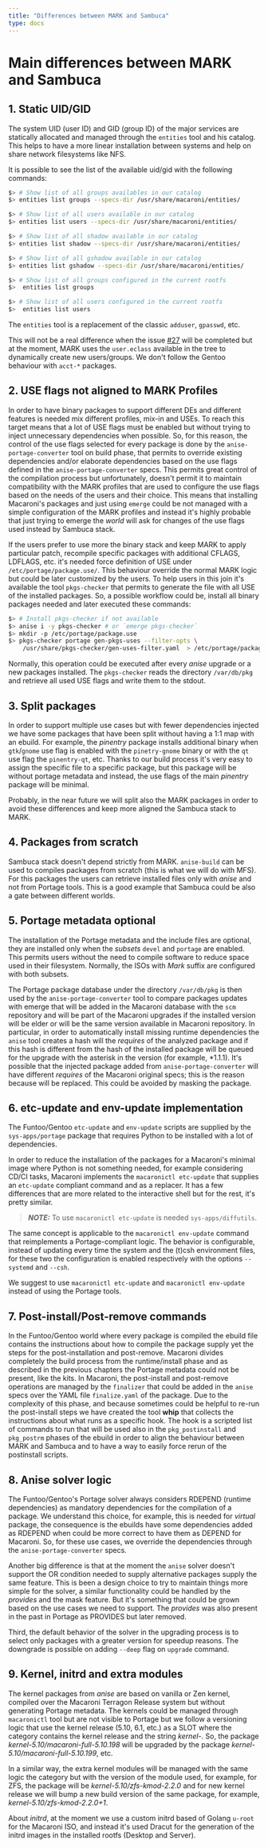 ```yaml
---
title: "Differences between MARK and Sambuca"
type: docs
---
```


# Main differences between MARK and Sambuca

## 1. Static UID/GID

The system UID (user ID) and GID (group ID) of the major services are statically
allocated and managed through the `entities` tool and his catalog. This helps
to have a more linear installation between systems and help on share network
filesystems like NFS.

It is possible to see the list of the available uid/gid with the following
commands:

```bash
$> # Show list of all groups availables in our catalog
$> entities list groups --specs-dir /usr/share/macaroni/entities/

$> # Show list of all users available in our catalog
$> entities list users --specs-dir /usr/share/macaroni/entities/

$> # Show list of all shadow available in our catalog
$> entities list shadow --specs-dir /usr/share/macaroni/entities/

$> # Show list of all gshadow available in our catalog
$> entities list gshadow --specs-dir /usr/share/macaroni/entities/

$> # Show list of all groups configured in the current rootfs
$>  entities list groups

$> # Show list of all users configured in the current rootfs
$>  entities list users
```

The `entities` tool is a replacement of the classic `adduser`, `gpasswd`, etc.

This will not be a real difference when the issue [#27](https://github.com/macaroni-os/mark-issues/issues/27)
will be completed but at the moment, MARK uses the `user.eclass` available in
the tree to dynamically create new users/groups.
We don't follow the Gentoo behaviour with `acct-*` packages.


## 2. USE flags not aligned to MARK Profiles

In order to have binary packages to support different DEs and different
features is needed mix different profiles, mix-in and USEs.
To reach this target means that a lot of USE flags must be enabled
but without trying to inject unnecessary dependencies when possible.
So, for this reason, the control of the use flags selected for every
package is done by the `anise-portage-converter` tool on build phase,
that permits to override existing dependencies and/or elaborate
dependencies based on the use flags defined in the `anise-portage-converter`
specs. This permits great control of the compilation process but
unfortunately, doesn't permit it to maintain compatibility with the MARK
profiles that are used to configure the use flags based on the needs
of the users and their choice. This means that installing Macaroni's
packages and just using `emerge` could be not managed with a simple
configuration of the MARK profiles and instead it's highly probable
that just trying to emerge the *world* will ask for changes of the
use flags used instead by Sambuca stack.


If the users prefer to use more the binary stack and keep MARK to apply
particular patch, recompile specific packages with additional
CFLAGS, LDFLAGS, etc. it's needed force definition of USE under
`/etc/portage/package.use/`. This behaviour override the normal MARK
logic but could be later customized by the users. To help users in this
join it's available the tool `pkgs-checker` that permits to generate
the file with all USE of the installed packages. So, a possible workflow
could be, install all binary packages needed and later executed these
commands:

```bash
$> # Install pkgs-checker if not available
$> anise i -y pkgs-checker # or `emerge pkgs-checker`
$> mkdir -p /etc/portage/package.use
$> pkgs-checker portage gen-pkgs-uses --filter-opts \
    /usr/share/pkgs-checker/gen-uses-filter.yaml  > /etc/portage/package.use/99-pkgs-checker.use
```

Normally, this operation could be executed after every *anise*
upgrade or a new packages installed. The `pkgs-checker` reads the
directory `/var/db/pkg` and retrieve all used USE flags and write them
to the stdout.

## 3. Split packages

In order to support multiple use cases but with fewer dependencies
injected we have some packages that have been split without having a 1:1 map
with an ebuild. For example, the *pinentry* package installs additional binary
when `gtk`/`gnome` use flag is enabled with the `pinetry-gnome` binary or with
the `qt` use flag the `pinentry-qt`, etc.
Thanks to our build process it's very easy to assign the specific file to
a specific package, but this package will be without portage metadata and
instead, the use flags of the main *pinentry* package will be minimal.

Probably, in the near future we will split also the MARK packages in order
to avoid these differences and keep more aligned the Sambuca stack to MARK.

## 4. Packages from scratch


Sambuca stack doesn't depend strictly from MARK. `anise-build` can be used
to compiles packages from scratch (this is what we will do with MFS). For
this packages the users can retrieve installed files only with *anise* and
not from Portage tools.
This is a good example that Sambuca could be also a gate between different
worlds.

## 5. Portage metadata optional

The installation of the Portage metadata and the include files are optional,
they are installed only when the *subsets* `devel` and `portage` are enabled.
This permits users without the need to compile software to reduce space used
in their filesystem. Normally, the ISOs with *Mark* suffix are configured
with both subsets.

The Portage package database under the directory `/var/db/pkg` is then used by
the `anise-portage-converter` tool to compare packages updates with emerge that
will be added in the Macaroni database with the `scm` repository and will be
part of the Macaroni upgrades if the installed version will be elder or will be
the same version available in Macaroni repository. In particular, in order to
automatically install missing runtime dependencies the `anise` tool creates a
hash will the *requires* of the analyzed package and if this hash is different
from the hash of the installed package will be queued for the upgrade with the
asterisk in the version (for example, \*1.1.1). It's possible that the injected
package added from `anise-portage-converter` will have different *requires* of
the Macaroni original specs; this is the reason because will be replaced.
This could be avoided by masking the package.


## 6. etc-update and env-update implementation

The Funtoo/Gentoo `etc-update` and `env-update` scripts are supplied by the
`sys-apps/portage` package that requires Python to be installed with a lot
of dependencies.

In order to reduce the installation of the packages for a Macaroni's  minimal
image where Python is not something needed, for example considering CD/CI
tasks, Macaroni implements the `macaronictl etc-update` that supplies 
an `etc-update` compliant command and as a replacer. It has a few differences 
that are more related to the interactive shell but for the rest, it's
pretty similar.

> **_NOTE:_** To use `macaronictl etc-update` is needed `sys-apps/diffutils`.


The same concept is applicable to the `macaronictl env-update` command that
reimplements a Portage-compliant logic. The behavior is configurable, instead
of updating every time the system and the (t)csh environment files, for these
two the configuration is enabled respectively with the options `--systemd` and `--csh`.

We suggest to use `macaronictl etc-update` and `macaronictl env-update`
instead of using the Portage tools.

## 7. Post-install/Post-remove commands

In the Funtoo/Gentoo world where every package is compiled the ebuild file
contains the instructions about how to compile the package supply yet the
steps for the post-installation and post-remove. Macaroni divides completely
the build process from the runtime/install phase and as described in the
previous chapters the Portage metadata could not be present, like the kits.
In Macaroni, the post-install and post-remove operations are managed by the
`finalizer` that could be added in the `anise` specs over the YAML file
`finalize.yaml` of the package. Due to the complexity of this phase, and
because sometimes could be helpful to re-run the post-install steps we have
created the tool **whip** that collects the instructions about what runs as
a specific hook. The hook is a scripted list of commands to run that will
be used also in the `pkg_postinstall` and `pkg_postrm` phases of the ebuild
in order to align the behaviour between MARK and Sambuca and to have a way
to easily force rerun of the postinstall scripts.

## 8. Anise solver logic

The Funtoo/Gentoo's Portage solver always considers RDEPEND (runtime dependencies) as
mandatory dependencies for the compilation of a package. We understand this choice,
for example, this is needed for *virtual* package, the consequence is the ebuilds have
some dependencies added as RDEPEND when could be more correct to have them as DEPEND
for Macaroni. So, for these use cases, we override the dependencies through the
`anise-portage-converter` specs.

Another big difference is that at the moment the `anise` solver doesn't support the
OR condition needed to supply alternative packages supply the same feature.
This is been a design choice to try to maintain things more simple for the solver,
a similar functionality could be handled by the *provides* and the mask feature.
But it's something that could be grown based on the use cases we need to support.
The *provides* was also present in the past in Portage as PROVIDES but later removed.

Third, the default behavior of the solver in the upgrading process is to select only
packages with a greater version for speedup reasons. The downgrade is possible on
adding `--deep` flag on `upgrade` command.

## 9. Kernel, initrd and extra modules

The kernel packages from *anise* are based on vanilla or Zen kernel, compiled over the
Macaroni Terragon Release system but without generating Portage metadata.
The kernels could be managed through `macaronictl` tool but are not visible to Portage
but we follow a versioning logic that use the kernel release (5.10, 6.1, etc.) as a
SLOT where the category contains the kernel release and the string *kernel-*.
So, the package *kernel-5.10/macaroni-full-5.10.198* will be upgraded by the package
*kernel-5.10/macaroni-full-5.10.199*, etc.

In a similar way, the extra kernel modules will be managed with the same logic the category
but with the version of the module used, for example, for ZFS, the package will be
*kernel-5.10/zfs-kmod-2.2.0* and for new kernel release we will bump a new build version of
the same package, for example, *kernel-5.10/zfs-kmod-2.2.0+1*.

About *initrd*, at the moment we use a custom initrd based of Golang `u-root` for the
Macaroni ISO, and instead it's used Dracut for the generation of the initrd images in the
installed rootfs (Desktop and Server).

